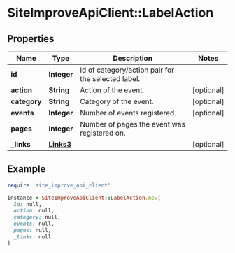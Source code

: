# SiteImproveApiClient::LabelAction

## Properties

| Name | Type | Description | Notes |
| ---- | ---- | ----------- | ----- |
| **id** | **Integer** | Id of category/action pair for the selected label. |  |
| **action** | **String** | Action of the event. | [optional] |
| **category** | **String** | Category of the event. | [optional] |
| **events** | **Integer** | Number of events registered. | [optional] |
| **pages** | **Integer** | Number of pages the event was registered on. |  |
| **_links** | [**Links3**](Links3.md) |  | [optional] |

## Example

```ruby
require 'site_improve_api_client'

instance = SiteImproveApiClient::LabelAction.new(
  id: null,
  action: null,
  category: null,
  events: null,
  pages: null,
  _links: null
)
```

